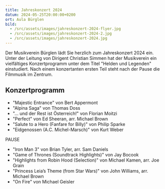 ```yaml
---
title: Jahreskonzert 2024
datum: 2024-05-25T20:00:00+0200
ort: Aula Bürglen
bild:
  - /src/assets/images/jahreskonzert-2024-flyer.jpg
  - /src/assets/images/jahreskonzert-2024-2.jpg
  - /src/assets/images/jahreskonzert-2024.jpg
---
```


Der Musikverein Bürglen lädt Sie herzlich zum Jahreskonzert 2024 ein.
Unter der Leitung von Dirigent Christian Simmen hat der Musikverein ein vielfältiges Konzertprogramm unter dem Titel "Helden und Legenden" einstudiert.
Nach einem konzertanten ersten Teil steht nach der Pause die Filmmusik im Zentrum.

## Konzertprogramm

- "Majestic Entrance" von Bert Appermont
- "Alpina Saga" von Thomas Doss
- "… und der Rest ist Österreich!" von Florian Moitzi
- "Perfect" von Ed Sheeran, arr. Michael Brown
- "Salute to a Hero (Fanfare for Billy)" von Philip Sparke
- "Eidgenossen (A.C. Michel-Marsch)" von Kurt Weber

PAUSE

- "Iron Man 3" von Brian Tyler, arr. Sam Daniels
- "Game of Thrones (Soundtrack Highlights)" von Jay Bocook
- "Highlights from Robin Hood (Selection)" von Michael Kamen, arr. Joe Grain
- "Princess Leia’s Theme (from Star Wars)" von John Williams, arr. Michael Brown
- "On Fire" von Michael Geisler
